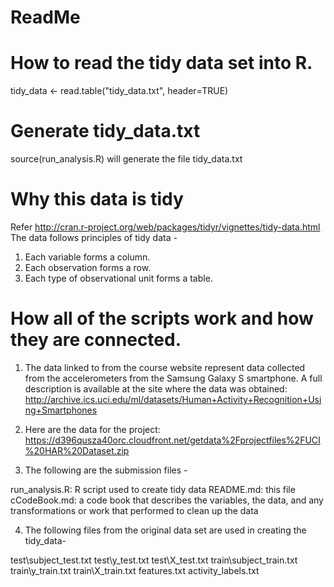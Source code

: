 ReadMe
======

How to read the tidy data set into R.
======================================
tidy_data <- read.table("tidy_data.txt", header=TRUE)

Generate tidy_data.txt
======================
source(run_analysis.R) will generate the  file tidy_data.txt

Why this data is tidy
=====================
Refer http://cran.r-project.org/web/packages/tidyr/vignettes/tidy-data.html
The data follows principles of tidy data -

1. Each variable forms a column.
2. Each observation forms a row.
3. Each type of observational unit forms a table.

How all of the scripts work and how they are connected.  
=======================================================
1. The data linked to from the course website represent data collected from the accelerometers from the Samsung Galaxy S smartphone. A full description is available at the site where the data was obtained: 
http://archive.ics.uci.edu/ml/datasets/Human+Activity+Recognition+Using+Smartphones 

2. Here are the data for the project: 
https://d396qusza40orc.cloudfront.net/getdata%2Fprojectfiles%2FUCI%20HAR%20Dataset.zip 

3. The following are the submission files -

run_analysis.R: R script used to create tidy data
README.md: this file
cCodeBook.md: a code book that describes the variables, the data, and any transformations or work that performed to clean up the data 

4. The following files from the original data set are used in creating the tidy_data-

test\subject_test.txt
test\y_test.txt
test\X_test.txt
train\subject_train.txt
train\y_train.txt
train\X_train.txt
features.txt
activity_labels.txt

